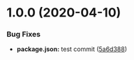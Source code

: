 # 1.0.0 (2020-04-10)


### Bug Fixes

* **package.json:** test commit ([5a6d388](https://github.com/Paapaapa/builder-webpack/commit/5a6d3888a95a76042f972fe5c9c6ad9c6ad57984))



